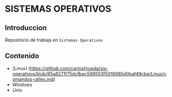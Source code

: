 # SISTEMAS OPERATIVOS

## Introduccion
Repositorio de trabaja en ```Sistemas Operativos```

## Contenido
* [Linux] (https://github.com/carloshrueda/sis-operativos/blob/85a8271f75dcfbec599553f5016985d0baf49cbe/Linux/comandos-utiles.md)
* Windows
* Unix


